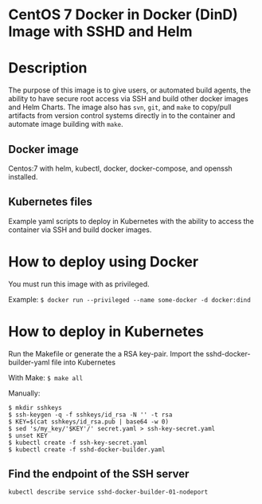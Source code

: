 CentOS 7 Docker in Docker (DinD) Image with SSHD and Helm
===============================

# Description
The purpose of this image is to give users, or automated build agents, the ability to have secure root access via SSH and build other docker images and Helm Charts.  The image also has ``svn``, ``git``, and 
``make`` 
to copy/pull artifacts from version control systems directly in to the container and automate image building with ``make``. 

## Docker image

Centos:7 with helm, kubectl, docker, docker-compose, and openssh installed.

## Kubernetes files

Example yaml scripts to deploy in Kubernetes with the ability to access the container via SSH and build docker images.

# How to deploy using Docker
You must run this image with as privileged.

Example:
``
$ docker run --privileged --name some-docker -d docker:dind
``

# How to deploy in Kubernetes

Run the Makefile or generate the a RSA key-pair.
Import the sshd-docker-builder-yaml file into Kubernetes

With Make:
``
$ make all
``

Manually:
```
$ mkdir sshkeys
$ ssh-keygen -q -f sshkeys/id_rsa -N '' -t rsa
$ KEY=$(cat sshkeys/id_rsa.pub | base64 -w 0)
$ sed 's/my_key/'$KEY'/' secret.yaml > ssh-key-secret.yaml
$ unset KEY
$ kubectl create -f ssh-key-secret.yaml
$ kubectl create -f sshd-docker-builder.yaml
```

## Find the endpoint of the SSH server
```
kubectl describe service sshd-docker-builder-01-nodeport
```